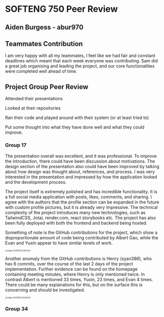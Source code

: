 # SOFTENG 750 Peer Review

## Aiden Burgess - abur970



## Teammates Contribution

I am very happy with all my teammates, I feel like we had fair and constant deadlines which meant that each week everyone was contributing. Sam did a great job organising and leading the project, and our core functionalities were completed well ahead of time.

## Project Group Peer Review

Attended their presentations

Looked at their repositories

Ran their code and played around with their system (or at least tried to)

Put some thought into what they have done well and what they could improve.

### Group 17

The presentation overall was excellent, and it was professional. To improve the introduction, there could have been discussion about motivations. The design section of the presentation also could have been improved by talking about how design was thought about, references, and process. I was very interested in the presentation and impressed by how the application looked and the development process.

The project itself is extremely polished and has incredible functionality. It is a full social media application with posts, likes, comments, and sharing. I agree with the authors that the profile section can be expanded in the future with custom profile pictures, but it is already very impressive. The technical complexity of the project introduces many new technologies, such as TailwindCSS, Jotai, render.com, react storybooks etc. The project has also been fully deployed with both the frontend and backend being hosted.

Something of note is the GitHub contributions for the project, which show a disproportionate amount of code being contributed by Albert Gao, while the Evan and Yuxin appear to have similar levels of work. 

<img src="C:\Users\aiden\AppData\Roaming\Typora\typora-user-images\image-20210605223955304.png" alt="image-20210605223955304" style="zoom:40%;" />

Another anomaly from the GitHub contributions is Henry (syan386), who has 6 commits, over the course of the last 2 days of the project implementation. Further evidence can be found on the homepage containing meeting minutes, where Henry is only mentioned twice. In contrast Albert is mentioned 33 times, Yuxin, 23 times, and Evan 4 times. There could be many explanations for this, but on the surface this is concerning and should be investigated.

<img src="C:\Users\aiden\AppData\Roaming\Typora\typora-user-images\image-20210605225026338.png" alt="image-20210605225026338" style="zoom:40%;" />

### Group 34
